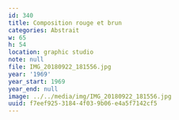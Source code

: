 ```yaml
---
id: 340
title: Composition rouge et brun
categories: Abstrait
w: 65
h: 54
location: graphic studio
note: null
file: IMG_20180922_181556.jpg
year: '1969'
year_start: 1969
year_end: null
image: ../../media/img/IMG_20180922_181556.jpg
uuid: f7eef925-3184-4f03-9b06-e4a5f7142cf5
---
```


